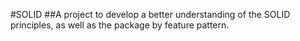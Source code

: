 #SOLID
##A project to develop a better understanding of the SOLID principles, as well as the package by feature pattern.
